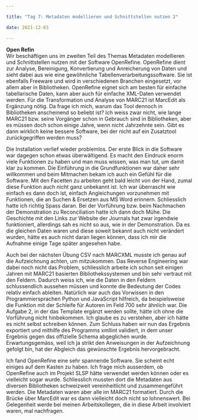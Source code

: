 ```yaml
---

title: "Tag 7: Metadaten modellieren und Schnittstellen nutzen 2"

date: 2021-12-03

---
```

**Open Refin** <br>
Wir beschäftigen uns im zweiten Teil des Themas Metadaten modellieren und Schnittstellen nutzen mit der Software OpenRefine. OpenRefine dient zur Analyse, Bereinigung, Konvertierung und Anreicherung von Daten und sieht dabei aus wie eine gewöhnliche Tabellenverarbeitungssoftware. Sie ist ebenfalls Freeware und wird in verschiedenen Branchen eingesetzt, vor allem aber in Bibliotheken. OpenRefine eignet sich am besten für einfache tabellarische Daten, kann aber auch für einfache XML-Daten verwendet werden. Für die Transformation und Analyse von MARC21 ist MarcEdit als Ergänzung nötig. Da frage ich mich, warum das Tool dennoch in Bibliotheken anscheinend so beliebt ist? Ich weiss zwar nicht, wie lange MARC21 bzw. seine Vorgänger schon in Gebrauch sind in Bibliotheken, aber es müssen doch schon einige Jahre, wenn nicht Jahrzehnte sein. Gibt es dann wirklich keine bessere Software, bei der nicht auf ein Zusatztool zurückgegriffen werden muss?

Die Installation verlief wieder problemlos. Der erste Blick in die Software war dagegen schon etwas überwältigend. Es macht den Eindruck enorm viele Funktionen zu haben und man muss wissen, was man tut, um damit klar zu kommen. Die Einführung in die Grundfunktionen war daher sehr willkommen und beim Mitmachen bekam ich auch ein Gefühl für die Software. Mit den Facetten zu arbeiten geht bald leicht von der Hand, zumal diese Funktion auch nicht ganz unbekannt ist. Ich war überrascht wie einfach es dann doch ist, einfach Angleichungen vorzunehmen mit Funktionen, die an Suchen & Ersetzen aus MS Word erinnern. Schliesslich hatte ich richtig Spass daran. Bei der Vorführung bzw. beim Nachmachen der Demonstration zu Reconciliation hatte ich dann doch Mühe. Die Geschichte mit den Links zur Website der Journals hat zwar irgendwie funktioniert, allerdings sah es nicht so aus, wie in der Demonstration. Da es die gleichen Daten waren und diese soweit bekannt auch nicht verändert wurden, hätte es auch nicht daran liegen können, dass ich mir die Aufnahme einige Tage später angesehen habe.

Auch bei der nächsten Übung CSV nach MARCXML musste ich genau auf die Aufzeichnung achten, um mitzukommen. Das Reverse Engineering war dabei noch nicht das Problem, schliesslich arbeite ich schon seit einigen Jahren mit MARC21 basierten Bibliothekssystemen und bin sehr vertraut mit den Feldern. Dadurch weiss ich, wie die Daten in den Feldern schlussendlich aussehen müssen und konnte die Bedeutung der Codes relativ einfach ableiten. Natürlich war auch das Vorwissen in den Programmiersprachen Python und JavaScript hilfreich, da beispielsweise die Funktion mit der Schleife für Autoren im Feld 700 sehr ähnlich war. Die Aufgabe 2, in der das Template ergänzt werden sollte, hätte ich ohne die Vorführung nicht hinbekommen. Ich glaube es zu verstehen, aber ich hätte es nicht selbst schreiben können. 
Zum Schluss haben wir nun das Ergebnis exportiert und mithilfe des Programms xmllint validiert, in dem unser Ergebnis gegen das offizielle Schema abgeglichen wurde. Erwartungsgemäss, weil ich ja strikt den Anweisungen in der Aufzeichnung gefolgt bin, hat der Abgleich das gewünschte Ergebnis hervorgebracht. 

Ich fand OpenRefine eine sehr spannende Software. Sie scheint echt einiges auf dem Kasten zu haben. Ich frage mich ausserdem, ob OpenRefine auch im Projekt SLSP hätte verwendet werden können oder es vielleicht sogar wurde. Schliesslich mussten dort die Metadaten aus diversen Bibliotheken schweizweit vereinheitlicht und zusammengeführt werden. Die Metadaten waren aber alle im MARC21 formatiert. Durch die Brücke über MarcEdit war es dann vielleicht doch nicht so lohnenswert. Bei Gelegenheit werde bei meinen Arbeitskollegen, die in diese Arbeit involviert waren, mal nachfragen. 
